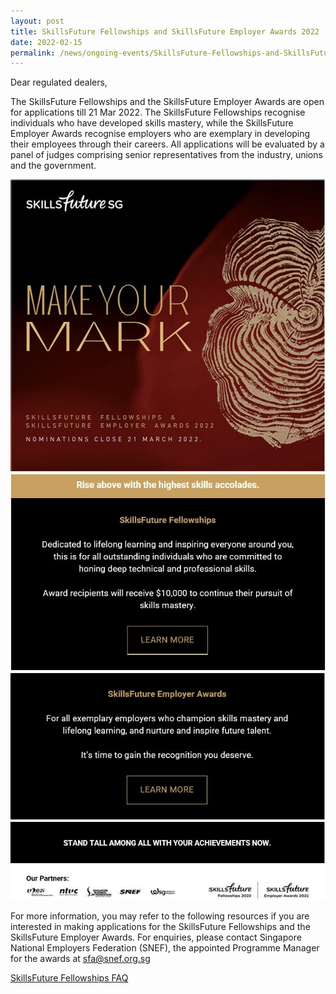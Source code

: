 ```yaml
---
layout: post
title: SkillsFuture Fellowships and SkillsFuture Employer Awards 2022
date: 2022-02-15
permalink: /news/ongoing-events/SkillsFuture-Fellowships-and-SkillsFuture-Employer-Awards-2022/
---
```

Dear regulated dealers,
 
The SkillsFuture Fellowships and the SkillsFuture Employer Awards are open for applications till 21 Mar 2022. The SkillsFuture Fellowships recognise individuals who have developed skills mastery, while the SkillsFuture Employer Awards recognise employers who are exemplary in developing their employees through their careers. All applications will be evaluated by a panel of judges comprising senior representatives from the industry, unions and the government.

<a href="http://skillsfuture.gov.sg/sfea" target="_blank"><img src="/images/SSG1.png"></a>
<a href="https://www.skillsfuture.gov.sg/sfea#utm_source=partners&utm_medium=EDM_English&utm_campaign=SFEA2022&utm_term=Fellowships" target="_blank"><img src="/images/SSG2.jpg"></a>
<a href="https://www.skillsfuture.gov.sg/sfea#utm_source=partners&utm_medium=EDM_English&utm_campaign=SFEA2022&utm_term=Employer_awards" target="_blank"><img src="/images/SSG3.jpg"></a>
<img src="/images/SSG4.jpg">

For more information, you may refer to the following resources if you are interested in making applications for 
the SkillsFuture Fellowships and the SkillsFuture Employer Awards. For enquiries, please contact Singapore National Employers Federation (SNEF), the appointed Programme Manager for the awards at <a href="mailto:sfa@snef.org.sg">sfa@snef.org.sg</a>

<div class="center-btn"><a href="/images/SkillsFuture_Fellowships_FAQ_2022.pdf" target="_blank" class="red-btn">SkillsFuture Fellowships FAQ</a></div>
